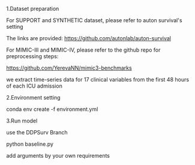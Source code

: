 1.Dataset preparation

For SUPPORT and SYNTHETIC dataset, please refer to auton survival's setting

The links are provided: https://github.com/autonlab/auton-survival

For MIMIC-III and MIMIC-IV, please refer to the github repo for preprocessing steps:

https://github.com/YerevaNN/mimic3-benchmarks

we extract time-series data for 17 clinical variables from the first 48 hours of each ICU admission


2.Environment setting

conda env create -f environment.yml

3.Run model

use the DDPSurv Branch 

python baseline.py 

add arguments by your own requirements
